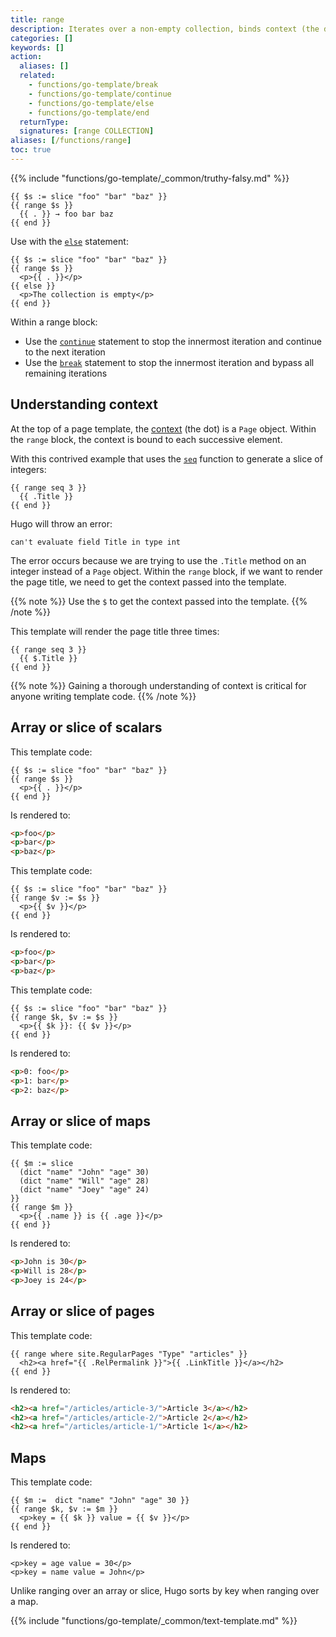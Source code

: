 ```yaml
---
title: range
description: Iterates over a non-empty collection, binds context (the dot) to successive elements, and executes the block.
categories: []
keywords: []
action:
  aliases: []
  related:
    - functions/go-template/break
    - functions/go-template/continue
    - functions/go-template/else
    - functions/go-template/end
  returnType: 
  signatures: [range COLLECTION]
aliases: [/functions/range]
toc: true
---
```


{{% include "functions/go-template/_common/truthy-falsy.md" %}}

```go-html-template
{{ $s := slice "foo" "bar" "baz" }}
{{ range $s }}
  {{ . }} → foo bar baz
{{ end }}
```

Use with the [`else`] statement:

```go-html-template
{{ $s := slice "foo" "bar" "baz" }}
{{ range $s }}
  <p>{{ . }}</p>
{{ else }}
  <p>The collection is empty</p>
{{ end }}
```

Within a range block:

- Use the [`continue`] statement to stop the innermost iteration and continue to the next iteration
- Use the [`break`] statement to stop the innermost iteration and bypass all remaining iterations

## Understanding context

At the top of a page template, the [context] (the dot) is a `Page` object. Within the `range` block, the context is bound to each successive element.

With this contrived example that uses the [`seq`] function to generate a slice of integers:

```go-html-template
{{ range seq 3 }}
  {{ .Title }}
{{ end }}
```

Hugo will throw an error:

    can't evaluate field Title in type int

The error occurs because we are trying to use the `.Title` method on an integer instead of a `Page` object. Within the `range` block, if we want to render the page title, we need to get the context passed into the template.

{{% note %}}
Use the `$` to get the context passed into the template.
{{% /note %}}

This template will render the page title three times:

```go-html-template
{{ range seq 3 }}
  {{ $.Title }}
{{ end }}
```

{{% note %}}
Gaining a thorough understanding of context is critical for anyone writing template code.
{{% /note %}}

[`seq`]: /functions/collections/seq/
[context]: /getting-started/glossary/#context

## Array or slice of scalars

This template code:

```go-html-template
{{ $s := slice "foo" "bar" "baz" }}
{{ range $s }}
  <p>{{ . }}</p>
{{ end }}
```

Is rendered to:

```html
<p>foo</p>
<p>bar</p>
<p>baz</p>
```

This template code:

```go-html-template
{{ $s := slice "foo" "bar" "baz" }}
{{ range $v := $s }}
  <p>{{ $v }}</p>
{{ end }}
```

Is rendered to:

```html
<p>foo</p>
<p>bar</p>
<p>baz</p>
```

This template code:

```go-html-template
{{ $s := slice "foo" "bar" "baz" }}
{{ range $k, $v := $s }}
  <p>{{ $k }}: {{ $v }}</p>
{{ end }}
```

Is rendered to:

```html
<p>0: foo</p>
<p>1: bar</p>
<p>2: baz</p>
```

## Array or slice of maps

This template code:

```go-html-template
{{ $m := slice
  (dict "name" "John" "age" 30)
  (dict "name" "Will" "age" 28)
  (dict "name" "Joey" "age" 24)
}}
{{ range $m }}
  <p>{{ .name }} is {{ .age }}</p>
{{ end }}
```

Is rendered to:

```html
<p>John is 30</p>
<p>Will is 28</p>
<p>Joey is 24</p>
```

## Array or slice of pages

This template code:

```go-html-template
{{ range where site.RegularPages "Type" "articles" }}
  <h2><a href="{{ .RelPermalink }}">{{ .LinkTitle }}</a></h2>
{{ end }}
```

Is rendered to:

```html
<h2><a href="/articles/article-3/">Article 3</a></h2>
<h2><a href="/articles/article-2/">Article 2</a></h2>
<h2><a href="/articles/article-1/">Article 1</a></h2>
```

## Maps

This template code:

```go-html-template
{{ $m :=  dict "name" "John" "age" 30 }}
{{ range $k, $v := $m }}
  <p>key = {{ $k }} value = {{ $v }}</p>
{{ end }}
```

Is rendered to:

```go-html-template
<p>key = age value = 30</p>
<p>key = name value = John</p>
```

Unlike ranging over an array or slice, Hugo sorts by key when ranging over a map.

{{% include "functions/go-template/_common/text-template.md" %}}

[`else`]: /functions/go-template/else/
[`break`]: /functions/go-template/break/
[`continue`]: /functions/go-template/continue/
